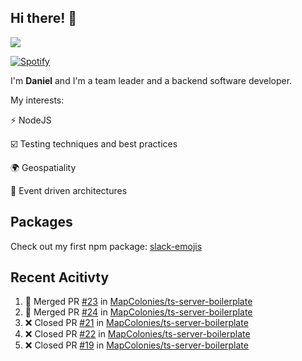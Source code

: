 ## Hi there! 👋

<p>
  <img src="https://github-readme-stats.vercel.app/api?username=syncush&theme=tokyonight">
</p>

[![Spotify](https://novatorem-rust.vercel.app/api/spotify)](https://open.spotify.com/user/syncush)

I'm **Daniel** and I'm a team leader and a backend software developer.

My interests:

⚡ NodeJS

☑️ Testing techniques and best practices

🌍 Geospatiality

🧠 Event driven architectures

## Packages
Check out my first npm package: [slack-emojis](https://www.npmjs.com/package/slack-emojis)

## Recent Acitivty
<!--START_SECTION:activity-->
1. 🎉 Merged PR [#23](https://github.com/MapColonies/ts-server-boilerplate/pull/23) in [MapColonies/ts-server-boilerplate](https://github.com/MapColonies/ts-server-boilerplate)
2. 🎉 Merged PR [#24](https://github.com/MapColonies/ts-server-boilerplate/pull/24) in [MapColonies/ts-server-boilerplate](https://github.com/MapColonies/ts-server-boilerplate)
3. ❌ Closed PR [#21](https://github.com/MapColonies/ts-server-boilerplate/pull/21) in [MapColonies/ts-server-boilerplate](https://github.com/MapColonies/ts-server-boilerplate)
4. ❌ Closed PR [#22](https://github.com/MapColonies/ts-server-boilerplate/pull/22) in [MapColonies/ts-server-boilerplate](https://github.com/MapColonies/ts-server-boilerplate)
5. ❌ Closed PR [#19](https://github.com/MapColonies/ts-server-boilerplate/pull/19) in [MapColonies/ts-server-boilerplate](https://github.com/MapColonies/ts-server-boilerplate)
<!--END_SECTION:activity-->
